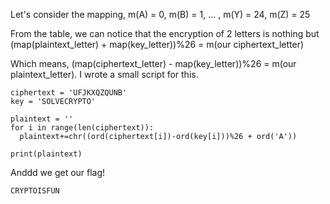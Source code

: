 Let's consider the mapping, m(A) = 0, m(B) = 1, ... , m(Y) = 24, m(Z) = 25

From the table, we can notice that the encryption of 2 letters is nothing but (map(plaintext_letter) + map(key_letter))%26 = m(our ciphertext_letter)

Which means, (map(ciphertext_letter) - map(key_letter))%26 = m(our plaintext_letter). I wrote a small script for this.

```
ciphertext = 'UFJKXQZQUNB'
key = 'SOLVECRYPTO'

plaintext = ''
for i in range(len(ciphertext)):
  plaintext+=chr((ord(ciphertext[i])-ord(key[i]))%26 + ord('A'))

print(plaintext)
```

Anddd we get our flag!
```
CRYPTOISFUN
```

